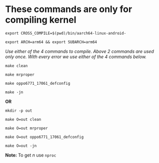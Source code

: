# These commands are only for compiling kernel

    export CROSS_COMPILE=$(pwd)/bin/aarch64-linux-android-

    export ARCH=arm64 && export SUBARCH=arm64

*Use either of the 4 commands to compile. Above 2 commands are used only once. With every error we use either of the 4 commands below.*

    make clean

    make mrproper

    make oppo6771_17061_defconfig

    make -jn

**OR**

    mkdir -p out

    make O=out clean

    make O=out mrproper

    make O=out oppo6771_17061_defconfig

    make O=out -jn
    
    
 **Note:** To get *n* use ```nproc```
